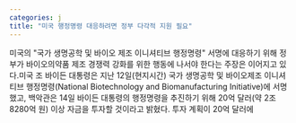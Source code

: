 ```yaml
---
categories: j
title: "미국 행정명령 대응하려면 정부 다각적 지원 필요"
---
```

미국의 "국가 생명공학 및 바이오 제조 이니셔티브 행정명령" 서명에 대응하기 위해 정부가 바이오의약품 제조 경쟁력 강화를 위한 행동에 나서야 한다는 주장은 이어지고 있다.미국 조 바이든 대통령은 지난 12일(현지시간) 국가 생명공학 및 바이오제조 이니셔티브 행정명령(National Biotechnology and Biomanufacturing Initiative)에 서명했고, 백악관은 14일 바이든 대통령의 행정명령을 추진하기 위해 20억 달러(약 2조8280억 원) 이상 자금을 투자할 것이라고 밝혔다. 투자 계획이 20억 달러에